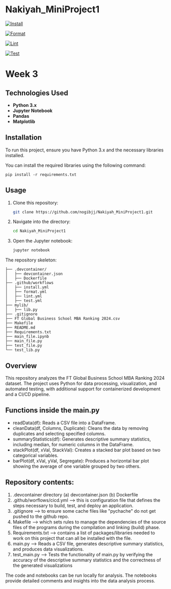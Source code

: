 # Nakiyah_MiniProject1

[![Install](https://github.com/nogibjj/Nakiyah_MiniProject1/actions/workflows/install.yml/badge.svg)](https://github.com/nogibjj/Nakiyah_MiniProject1/actions/workflows/install.yml)

[![Format](https://github.com/nogibjj/Nakiyah_MiniProject1/actions/workflows/format.yml/badge.svg)](https://github.com/nogibjj/Nakiyah_MiniProject1/actions/workflows/format.yml)

[![Lint](https://github.com/nogibjj/Nakiyah_MiniProject1/actions/workflows/lint.yml/badge.svg)](https://github.com/nogibjj/Nakiyah_MiniProject1/actions/workflows/lint.yml)

[![Test](https://github.com/nogibjj/Nakiyah_MiniProject1/actions/workflows/test.yml/badge.svg)](https://github.com/nogibjj/Nakiyah_MiniProject1/actions/workflows/test.yml)

# Week 3

## Technologies Used
- **Python 3.x**
- **Jupyter Notebook**
- **Pandas**
- **Matplotlib**

## Installation
To run this project, ensure you have Python 3.x and the necessary libraries installed. 

You can install the required libraries using the following command:
```
pip install -r requirements.txt
```

## Usage
1. Clone this repository:
    ```bash
    git clone https://github.com/nogibjj/Nakiyah_MiniProject1.git
    ```
2. Navigate into the directory:
    ```bash
    cd Nakiyah_MiniProject1
    ```
3. Open the Jupyter notebook:
    ```bash
    jupyter notebook
    ```

The repository skeleton:
```
├── .devcontainer/
│   ├── devcontainer.json
│   ├── Dockerfile
├── .github/workflows
│   ├── install.yml
│   ├── format.yml
│   ├── lint.yml
│   ├── test.yml
├── mylib/
│   ├── lib.py
├── .gitignore
├── FT Global Business School MBA Ranking 2024.csv
├── Makefile
├── README.md
├── Requirements.txt
├── main_file.ipynb
├── main_file.py
├── test_file.py
└── test_lib.py
```

## Overview
This repository analyzes the FT Global Business School MBA Ranking 2024 dataset. The project uses Python for data processing, visualization, and automated testing, with additional support for containerized development and a CI/CD pipeline.

## Functions inside the main.py
- readData(df): Reads a CSV file into a DataFrame.
- cleanData(df, Columns, Duplicate): Cleans the data by removing duplicates and selecting specified columns.
- summaryStatistics(df): Generates descriptive summary statistics, including median, for numeric columns in the DataFrame.
- stackPlot(df, xVal, StackVal): Creates a stacked bar plot based on two categorical variables.
- barPlot(df, xVal, yVal, Segregate): Produces a horizontal bar plot showing the average of one variable grouped by two others.


## Repository contents:
1. .devcontainer directory (a) devcontainer.json (b) Dockerfile
2. .github/worflows/cicd.yml --> this is configuration file that defines the steps necessary to build, test, and deploy an application.
3. .gitignore --> to ensure some cache files like "pychache" do not get pushed to the github repo.
4. Makefile --> which sets rules to manage the dependencies of the source files of the programs during the compilation and linking (build) phase.
5. Requirements.txt --> contains a list of packages/libraries needed to work on this project that can all be installed with the file.
6. main.py --> Reads a CSV file, generates descriptive summary statistics, and produces data visualizations.
7. test_main.py --> Tests the functionality of main.py by verifying the accuracy of the descriptive summary statistics and the correctness of the generated visualizations





The code and notebooks can be run locally for analysis. The notebooks provide detailed comments and insights into the data analysis process.


